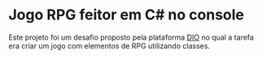 # Jogo RPG feitor em C# no console
  Este projeto foi um desafio proposto pela plataforma [DIO](https://www.dio.me/) no qual a tarefa era criar um jogo com elementos de RPG utilizando classes.
